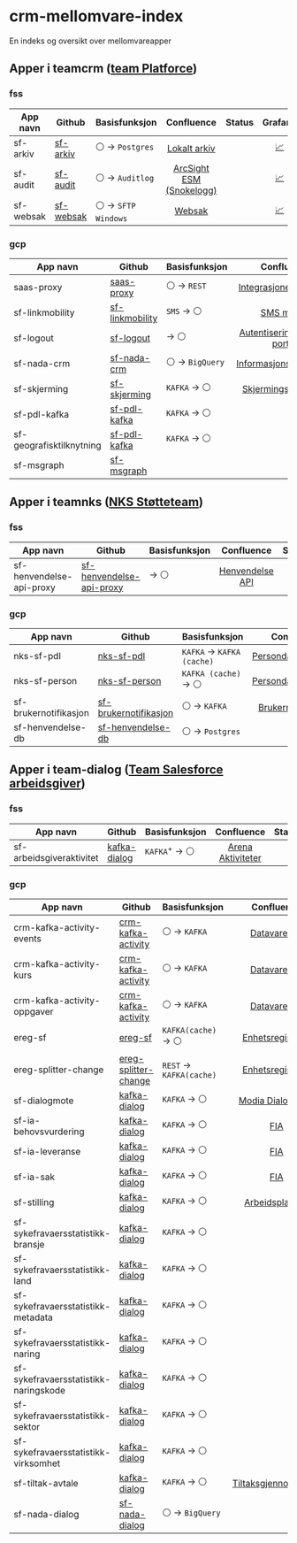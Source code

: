 # crm-mellomvare-index
En indeks og oversikt over mellomvareapper

## Apper i teamcrm ([team Platforce](https://teamkatalog.nav.no/team/06a47c6b-557c-491e-b036-d6abbc77b04f))

### fss

| App navn  | Github | Basisfunksjon | Confluence | Status | Grafana |
| --------- | ------ | ------------- | :--------: | ------ | :-----: |
| sf-arkiv  | [sf-arkiv](https://github.com/navikt/sf-arkiv) | :white_circle: -> `Postgres` | [Lokalt arkiv](https://confluence.adeo.no/display/PTC/Lokalt+arkiv) | | [:chart_with_upwards_trend:](https://grafana.nav.cloud.nais.io/d/2grjuRxnz/crm-mellomvare-alerts) |
| sf-audit  | [sf-audit](https://github.com/navikt/sf-audit) | :white_circle: -> `Auditlog` | [ArcSight ESM (Snokelogg)](https://confluence.adeo.no/pages/viewpage.action?pageId=358554596) ||[:chart_with_upwards_trend:](https://grafana.nav.cloud.nais.io/d/2grjuRxnz/crm-mellomvare-alerts)|
| sf-websak | [sf-websak](https://github.com/navikt/sf-websak) | :white_circle: -> `SFTP Windows` | [Websak](https://confluence.adeo.no/display/PTC/Websak)|| [:chart_with_upwards_trend:](https://grafana.nav.cloud.nais.io/d/2grjuRxnz/crm-mellomvare-alerts) |

### gcp

| App navn  | Github | Basisfunksjon | Confluence | Status | Grafana |
| --------- | ------ | ------------- | :--------: | ------ | :-----: |
| saas-proxy | [saas-proxy](https://github.com/navikt/saas-proxy) | :white_circle: -> `REST` | [Integrasjoner mot GCP](https://confluence.adeo.no/display/PTC/Integrasjoner+mot+GCP) ||[:chart_with_upwards_trend:](https://grafana.nav.cloud.nais.io/d/fdwrbrxreg3k0f/saas-proxy)|
| sf-linkmobility | [sf-linkmobility](https://github.com/navikt/sf-linkmobility) | `SMS` -> :white_circle: | [SMS mottak](https://confluence.adeo.no/display/PTC/SMS+mottak) | `deprecated` | [:chart_with_upwards_trend:](https://grafana.nav.cloud.nais.io/d/2grjuRxnz/crm-mellomvare-alerts)|
| sf-logout  | [sf-logout](https://github.com/navikt/sf-logout ) | -> :white_circle: | [Autentisering med ID-porten](https://confluence.adeo.no/display/PTC/Autentisering+med+ID-porten) || [:chart_with_upwards_trend:](https://grafana.nav.cloud.nais.io/d/2grjuRxnz/crm-mellomvare-alerts) |
| sf-nada-crm | [sf-nada-crm](https://github.com/navikt/sf-nada-crm) | :white_circle: -> `BigQuery` | [Informasjonsforvaltning](https://confluence.adeo.no/pages/viewpage.action?pageId=460429182) || [:chart_with_upwards_trend:](https://grafana.nav.cloud.nais.io/d/2grjuRxnz/crm-mellomvare-alerts) |
| sf-skjerming | [sf-skjerming](https://github.com/navikt/sf-skjerming) | `KAFKA` -> :white_circle: | [Skjermingsløsningen](https://confluence.adeo.no/pages/viewpage.action?pageId=395739530) || [:chart_with_upwards_trend:](https://grafana.nav.cloud.nais.io/d/2grjuRxnz/crm-mellomvare-alerts) |
| sf-pdl-kafka | [sf-pdl-kafka](https://github.com/navikt/sf-pdl-kafka) | `KAFKA` -> :white_circle: ||| [:chart_with_upwards_trend:](https://grafana.nav.cloud.nais.io/d/2grjuRxnz/crm-mellomvare-alerts) |
| sf-geografisktilknytning | [sf-pdl-kafka](https://github.com/navikt/sf-pdl-kafka) | `KAFKA` -> :white_circle: | || [:chart_with_upwards_trend:](https://grafana.nav.cloud.nais.io/d/2grjuRxnz/crm-mellomvare-alerts) |
| sf-msgraph | [sf-msgraph](https://github.com/navikt/sf-msgraph) |  |  |

## Apper i teamnks ([NKS Støtteteam](https://teamkatalog.nav.no/team/7e59af11-68bf-4485-ae7e-259966ccfc38))

### fss

| App navn  | Github | Basisfunksjon | Confluence | Status | Grafana |
| --------- | ------ | ------------- | :--------: | ------ | :-----: |
| sf-henvendelse-api-proxy | [sf-henvendelse-api-proxy](https://github.com/navikt/sf-henvendelse-api-proxy) | -> :white_circle: | [Henvendelse API](https://confluence.adeo.no/display/PTC/Salesforce+Henvendelse+API) || [:chart_with_upwards_trend:](https://grafana.nav.cloud.nais.io/d/cdy25bbf33ls0b/mellomvare-nks) |

### gcp

| App navn  | Github | Basisfunksjon | Confluence | Status | Grafana |
| --------- | ------ | ------------- | :--------: | ------ | :-----: |
| nks-sf-pdl  | [nks-sf-pdl](https://github.com/navikt/nks-sf-pdl) | `KAFKA` -> `KAFKA (cache)` | [Persondataløsningen](https://confluence.adeo.no/pages/viewpage.action?pageId=358547953) | `deprecated` | [:chart_with_upwards_trend:](https://grafana.nais.io/d/2grjuRxnz/crm-mellomvare-alerts) |
| nks-sf-person | [nks-sf-person](https://github.com/navikt/nks-sf-person) | `KAFKA (cache)` -> :white_circle: | [Persondataløsningen](https://confluence.adeo.no/pages/viewpage.action?pageId=358547953) | `deprecated` | [:chart_with_upwards_trend:](https://grafana.nais.io/d/2grjuRxnz/crm-mellomvare-alerts) |
| sf-brukernotifikasjon | [sf-brukernotifikasjon](https://github.com/navikt/sf-brukernotifikasjon) | :white_circle: -> `KAFKA` | [Brukernotifikasjon](https://confluence.adeo.no/display/PTC/Brukernotifikasjon+-+SF+-%3E+sf-brukernotifikasjon) || [:chart_with_upwards_trend:](https://grafana.nav.cloud.nais.io/d/cdy25bbf33ls0b/mellomvare-nks) |
| sf-henvendelse-db | [sf-henvendelse-db](https://github.com/navikt/sf-henvendelse-db) | :white_circle: -> `Postgres` ||| [:chart_with_upwards_trend:](https://grafana.nav.cloud.nais.io/d/cdy25bbf33ls0b/mellomvare-nks) |

## Apper i team-dialog ([Team Salesforce arbeidsgiver](https://teamkatalog.nav.no/team/ca3111db-6766-4821-a6d9-604a3a2564fa))

### fss

| App navn  | Github | Basisfunksjon | Confluence | Status | Grafana |
| --------- | ------ | ------------- | :--------: | ------ | :-----: |
| sf-arbeidsgiveraktivitet | [kafka-dialog](https://github.com/navikt/kafka-dialog) | `KAFKA`<sup>+</sup> -> :white_circle: | [Arena Aktiviteter](https://confluence.adeo.no/display/PTC/Arena+Aktiviteter) || [:chart_with_upwards_trend:](https://grafana.nais.io/d/-8rGLXB4k/mellomvare-teamdialog?orgId=1&from=now-2d&to=now&viewPanel=19) |

### gcp

| App navn  | Github | Basisfunksjon | Confluence | Status | Grafana |
| --------- | ------ | ------------- | :--------: | ------ | :-----: |
| crm-kafka-activity-events | [crm-kafka-activity](https://github.com/navikt/crm-kafka-activity) | :white_circle: -> `KAFKA` | [Datavarehus](https://confluence.adeo.no/display/PTC/Datavarehus) ||[:chart_with_upwards_trend:](https://grafana.nav.cloud.nais.io/d/-8rGLXB4k/mellomvare-teamdialog)|
| crm-kafka-activity-kurs | [crm-kafka-activity](https://github.com/navikt/crm-kafka-activity) | :white_circle: -> `KAFKA` | [Datavarehus](https://confluence.adeo.no/display/PTC/Datavarehus) ||[:chart_with_upwards_trend:](https://grafana.nav.cloud.nais.io/d/-8rGLXB4k/mellomvare-teamdialog)|
| crm-kafka-activity-oppgaver | [crm-kafka-activity](https://github.com/navikt/crm-kafka-activity) | :white_circle: -> `KAFKA` | [Datavarehus](https://confluence.adeo.no/display/PTC/Datavarehus) ||[:chart_with_upwards_trend:](https://grafana.nav.cloud.nais.io/d/-8rGLXB4k/mellomvare-teamdialog)|
| ereg-sf | [ereg-sf](https://github.com/navikt/ereg-sf) | `KAFKA(cache)` -> :white_circle: | [Enhetsregisteret](https://confluence.adeo.no/display/PTC/Enhetsregisteret) || [:chart_with_upwards_trend:](https://grafana.nav.cloud.nais.io/d/-8rGLXB4k/mellomvare-teamdialog)|
| ereg-splitter-change | [ereg-splitter-change](https://github.com/navikt/ereg-splitter-change) | `REST` -> `KAFKA(cache)` | [Enhetsregisteret](https://confluence.adeo.no/display/PTC/Enhetsregisteret) || [:chart_with_upwards_trend:](https://grafana.nav.cloud.nais.io/d/-8rGLXB4k/mellomvare-teamdialog)|
| sf-dialogmote | [kafka-dialog](https://github.com/navikt/kafka-dialog) | `KAFKA` -> :white_circle: | [Modia Dialogmøte](https://confluence.adeo.no/pages/viewpage.action?pageId=439124041) || [:chart_with_upwards_trend:](https://grafana.nav.cloud.nais.io/d/-8rGLXB4k/mellomvare-teamdialog) |
| sf-ia-behovsvurdering | [kafka-dialog](https://github.com/navikt/kafka-dialog) | `KAFKA` -> :white_circle: | [FIA](https://confluence.adeo.no/display/PTC/FIA) || [:chart_with_upwards_trend:](https://grafana.nav.cloud.nais.io/d/-8rGLXB4k/mellomvare-teamdialog)|
| sf-ia-leveranse | [kafka-dialog](https://github.com/navikt/kafka-dialog) | `KAFKA` -> :white_circle: | [FIA](https://confluence.adeo.no/display/PTC/FIA) || [:chart_with_upwards_trend:](https://grafana.nav.cloud.nais.io/d/-8rGLXB4k/mellomvare-teamdialog)|
| sf-ia-sak| [kafka-dialog](https://github.com/navikt/kafka-dialog) | `KAFKA` -> :white_circle: | [FIA](https://confluence.adeo.no/display/PTC/FIA) || [:chart_with_upwards_trend:](https://grafana.nav.cloud.nais.io/d/-8rGLXB4k/mellomvare-teamdialog)|
| sf-stilling | [kafka-dialog](https://github.com/navikt/kafka-dialog) | `KAFKA` -> :white_circle: | [Arbeidsplassen](https://confluence.adeo.no/display/PTC/Arbeidsplassen) || [:chart_with_upwards_trend:](https://grafana.nav.cloud.nais.io/d/-8rGLXB4k/mellomvare-teamdialog)|
| sf-sykefravaersstatistikk-bransje | [kafka-dialog](https://github.com/navikt/kafka-dialog) | `KAFKA` -> :white_circle: ||| [:chart_with_upwards_trend:](https://grafana.nav.cloud.nais.io/d/-8rGLXB4k/mellomvare-teamdialog) |
| sf-sykefravaersstatistikk-land | [kafka-dialog](https://github.com/navikt/kafka-dialog) | `KAFKA` -> :white_circle: ||| [:chart_with_upwards_trend:](https://grafana.nav.cloud.nais.io/d/-8rGLXB4k/mellomvare-teamdialog) |
| sf-sykefravaersstatistikk-metadata | [kafka-dialog](https://github.com/navikt/kafka-dialog) | `KAFKA` -> :white_circle: ||| [:chart_with_upwards_trend:](https://grafana.nav.cloud.nais.io/d/-8rGLXB4k/mellomvare-teamdialog) |
| sf-sykefravaersstatistikk-naring | [kafka-dialog](https://github.com/navikt/kafka-dialog) | `KAFKA` -> :white_circle: ||| [:chart_with_upwards_trend:](https://grafana.nav.cloud.nais.io/d/-8rGLXB4k/mellomvare-teamdialog) |
| sf-sykefravaersstatistikk-naringskode | [kafka-dialog](https://github.com/navikt/kafka-dialog) | `KAFKA` -> :white_circle: ||| [:chart_with_upwards_trend:](https://grafana.nav.cloud.nais.io/d/-8rGLXB4k/mellomvare-teamdialog) |
| sf-sykefravaersstatistikk-sektor | [kafka-dialog](https://github.com/navikt/kafka-dialog) | `KAFKA` -> :white_circle: ||| [:chart_with_upwards_trend:](https://grafana.nav.cloud.nais.io/d/-8rGLXB4k/mellomvare-teamdialog) |
| sf-sykefravaersstatistikk-virksomhet | [kafka-dialog](https://github.com/navikt/kafka-dialog) | `KAFKA` -> :white_circle: ||| [:chart_with_upwards_trend:](https://grafana.nav.cloud.nais.io/d/-8rGLXB4k/mellomvare-teamdialog) |
| sf-tiltak-avtale | [kafka-dialog](https://github.com/navikt/kafka-dialog) | `KAFKA` -> :white_circle: | [Tiltaksgjennomføring](https://confluence.adeo.no/pages/viewpage.action?pageId=514484870)  || [:chart_with_upwards_trend:](https://grafana.nav.cloud.nais.io/d/-8rGLXB4k/mellomvare-teamdialog) |
| sf-nada-dialog | [sf-nada-dialog](https://github.com/navikt/sf-nada-dialog) | :white_circle: -> `BigQuery` |  || [:chart_with_upwards_trend:](https://grafana.nav.cloud.nais.io/d/-8rGLXB4k/mellomvare-teamdialog)|


